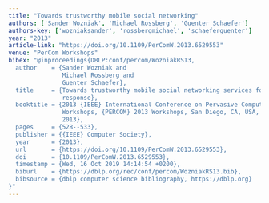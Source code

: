 ```yaml
---
title: "Towards trustworthy mobile social networking"
authors: ['Sander Wozniak', 'Michael Rossberg', 'Guenter Schaefer']
authors-key: ['wozniaksander', 'rossbergmichael', 'schaeferguenter']
year: "2013"
article-link: "https://doi.org/10.1109/PerComW.2013.6529553"
venue: "PerCom Workshops"
bibex: "@inproceedings{DBLP:conf/percom/WozniakRS13,
  author    = {Sander Wozniak and
               Michael Rossberg and
               Guenter Schaefer},
  title     = {Towards trustworthy mobile social networking services for disaster
               response},
  booktitle = {2013 {IEEE} International Conference on Pervasive Computing and Communications
               Workshops, {PERCOM} 2013 Workshops, San Diego, CA, USA, March 18-22,
               2013},
  pages     = {528--533},
  publisher = {{IEEE} Computer Society},
  year      = {2013},
  url       = {https://doi.org/10.1109/PerComW.2013.6529553},
  doi       = {10.1109/PerComW.2013.6529553},
  timestamp = {Wed, 16 Oct 2019 14:14:54 +0200},
  biburl    = {https://dblp.org/rec/conf/percom/WozniakRS13.bib},
  bibsource = {dblp computer science bibliography, https://dblp.org}
}"
---
```

